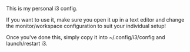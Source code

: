 This is my personal i3 config.

If you want to use it, make sure you open it up in a text editor and change the monitor/workspace configuration to suit your individual setup!

Once you've done this, simply copy it into ~/.config/i3/config and launch/restart i3.
